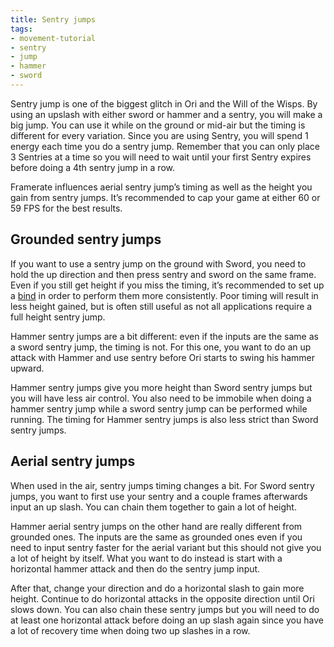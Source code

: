 ```yaml
---
title: Sentry jumps
tags:
- movement-tutorial
- sentry
- jump
- hammer
- sword
---
```


Sentry jump is one of the biggest glitch in Ori and the Will of the Wisps. By using an upslash with either sword or hammer and a sentry, you will make a big jump. You can use it while on the ground or mid-air but the timing is different for every variation.
Since you are using Sentry, you will spend 1 energy each time you do a sentry jump. Remember that you can only place 3 Sentries at a time so you will need to wait until your first Sentry expires before doing a 4th sentry jump in a row.

Framerate influences aerial sentry jump’s timing as well as the height you gain from sentry jumps. It’s recommended to cap your game at either 60 or 59 FPS for the best results.

## Grounded sentry jumps

If you want to use a sentry jump on the ground with Sword, you need to hold the up direction and then press sentry and sword on the same frame. Even if you still get height if you miss the timing, it’s recommended to set up a [bind](features/keybinds) in order to perform them more consistently. Poor timing will result in less height gained, but is often still useful as not all applications require a full height sentry jump.

<youtube-video id="_WCxGRaR7mI"></youtube-video>

Hammer sentry jumps are a bit different: even if the inputs are the same as a sword sentry jump, the timing is not. For this one, you want to do an up attack with Hammer and use sentry before Ori starts to swing his hammer upward.

<youtube-video id="YG7CQ9jIDZI"></youtube-video>

Hammer sentry jumps give you more height than Sword sentry jumps but you will have less air control. You also need to be immobile when doing a hammer sentry jump while a sword sentry jump can be performed while running.
The timing for Hammer sentry jumps is also less strict than Sword sentry jumps.

## Aerial sentry jumps

When used in the air, sentry jumps timing changes a bit.
For Sword sentry jumps, you want to first use your sentry and a couple frames afterwards input an up slash. You can chain them together to gain a lot of height.

<youtube-video id="jR5eEe0YpqQ"></youtube-video>

Hammer aerial sentry jumps on the other hand are really different from grounded ones. The inputs are the same as grounded ones even if you need to input sentry faster for the aerial variant but this should not give you a lot of height by itself. What you want to do instead is start with a horizontal hammer attack and then do the sentry jump input.

After that, change your direction and do a horizontal slash to gain more height. Continue to do horizontal attacks in the opposite direction until Ori slows down. You can also chain these sentry jumps but you will need to do at least one horizontal attack before doing an up slash again since you have a lot of recovery time when doing two up slashes in a row. 

<youtube-video id="GgXAUQraIM4"></youtube-video>
